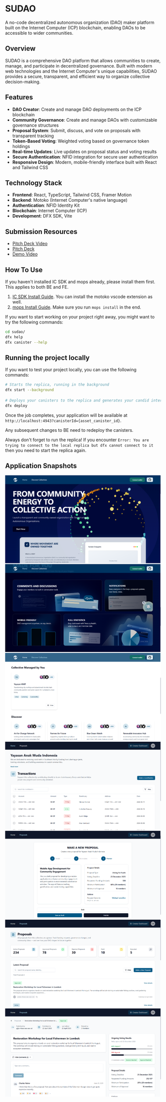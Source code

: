 # SUDAO

A no-code decentralized autonomous organization (DAO) maker platform built on the Internet Computer (ICP) blockchain, enabling DAOs to be accessible to wider communities.

## Overview

SUDAO is a comprehensive DAO platform that allows communities to create, manage, and participate in decentralized governance. Built with modern web technologies and the Internet Computer's unique capabilities, SUDAO provides a secure, transparent, and efficient way to organize collective decision-making.

## Features

- **DAO Creator**: Create and manage DAO deployments on the ICP blockchain
- **Community Governance**: Create and manage DAOs with customizable governance structures
- **Proposal System**: Submit, discuss, and vote on proposals with transparent tracking
- **Token-Based Voting**: Weighted voting based on governance token holdings
- **Real-time Updates**: Live updates on proposal status and voting results
- **Secure Authentication**: NFID integration for secure user authentication
- **Responsive Design**: Modern, mobile-friendly interface built with React and Tailwind CSS

## Technology Stack

- **Frontend**: React, TypeScript, Tailwind CSS, Framer Motion
- **Backend**: Motoko (Internet Computer's native language)
- **Authentication**: NFID Identity Kit
- **Blockchain**: Internet Computer (ICP)
- **Development**: DFX SDK, Vite

## Submission Resources

- [Pitch Deck Video](https://youtu.be/C4q-juc0KyY)
- [Pitch Deck](https://drive.google.com/file/d/1ssQfTGgyZ3DV84S9qIPyU77ICzvQbND9/view?usp=sharing)
- [Demo Video](https://youtu.be/3LeY-Os9cPs)

## How To Use

If you haven't installed IC SDK and mops already, please install them first. This applies to both BE and FE.

1. [IC SDK Install Guide](https://internetcomputer.org/docs/motoko/install). You can install the motoko vscode extension as well.
2. [mops Install Guide](https://j4mwm-bqaaa-aaaam-qajbq-cai.ic0.app/docs/install). Make sure you run `mops install` in the end.

If you want to start working on your project right away, you might want to try the following commands:

```bash
cd sudao/
dfx help
dfx canister --help
```

## Running the project locally

If you want to test your project locally, you can use the following commands:

```bash
# Starts the replica, running in the background
dfx start --background

# Deploys your canisters to the replica and generates your candid interface
dfx deploy
```

Once the job completes, your application will be available at `http://localhost:4943?canisterId={asset_canister_id}`.

Any subsequent changes to BE need to redeploy the canisters.

Always don't forget to run the replica! If you encounter `Error: You are trying to connect to the local replica but dfx cannot connect to it` then you need to start the replica again.

## Application Snapshots

![SUDAO Demo Screenshot 1](public/screen1.png)
![SUDAO Demo Screenshot 2](public/screen2.png)
![SUDAO Demo Screenshot 4](public/screen4.png)
![SUDAO Demo Screenshot 5](public/screen5.png)
![SUDAO Demo Screenshot 3](public/screen3.png)
![SUDAO Demo Screenshot 6](public/screen6.png)
![SUDAO Demo Screenshot 7](public/screen7.png)